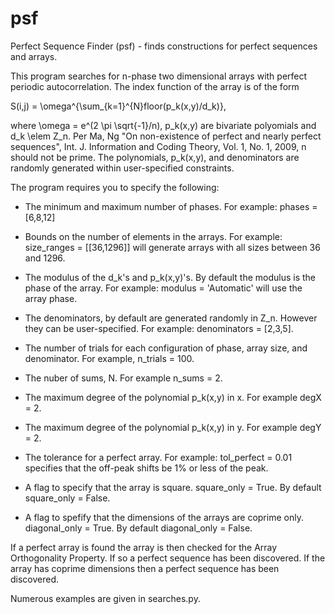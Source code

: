 # psf
Perfect Sequence Finder (psf) - finds constructions for perfect sequences and arrays. 

This program searches for n-phase two dimensional arrays with perfect periodic autocorrelation. The index function of the array is of the form 

S(i,j) = \omega^{\sum_{k=1}^{N}floor(p_k(x,y)/d_k)}, 

where \omega = e^(2 \pi \sqrt{-1}/n), p_k(x,y) are bivariate polyomials and d_k \elem Z_n. Per Ma, Ng "On non-existence of perfect and nearly perfect sequences", Int. J. Information and Coding Theory, Vol. 1, No. 1, 2009, n should not be prime. The polynomials, p_k(x,y), and denominators are randomly generated within user-specified constraints. 

The program requires you to specify the following: 

* The minimum and maximum number of phases. For example: phases = [6,8,12] 

* Bounds on the number of elements in the arrays. For example: size_ranges = [[36,1296]] will generate arrays with all sizes between 36 and 1296. 

* The modulus of the d_k's and p_k(x,y)'s. By default the modulus is the phase of the array. For example: modulus = 'Automatic' will use the array phase. 

* The denominators, by default are generated randomly in Z_n. However they can be user-specified. For example: denominators = [2,3,5]. 

* The number of trials for each configuration of phase, array size, and denominator. For example, n_trials = 100. 

* The nuber of sums, N. For example n_sums = 2.

* The maximum degree of the polynomial p_k(x,y) in x. For example degX = 2. 

* The maximum degree of the polynomial p_k(x,y) in y. For example degY = 2. 

* The tolerance for a perfect array. For example: tol_perfect = 0.01 specifies that the off-peak shifts be 1% or less of the peak. 

* A flag to specify that the array is square. square_only = True. By default square_only = False. 

* A flag to spefify that the dimensions of the arrays are coprime only. diagonal_only = True. By default diagonal_only = False. 

If a perfect array is found the array is then checked for the Array Orthogonality Property. If so a perfect sequence has been discovered. If the array has coprime dimensions then a perfect sequence has been discovered. 


Numerous examples are given in searches.py. 
